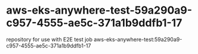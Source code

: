 # aws-eks-anywhere-test-59a290a9-c957-4555-ae5c-371a1b9ddfb1-17
repository for use with E2E test job aws-eks-anywhere-test:59a290a9-c957-4555-ae5c-371a1b9ddfb1-17

